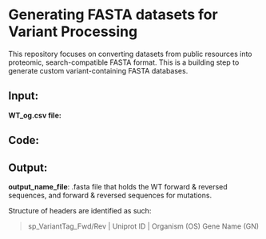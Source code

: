 #  Generating FASTA datasets for Variant Processing

This repository focuses on converting datasets from public resources into proteomic, search-compatible FASTA format. This is a building step to generate custom variant-containing FASTA databases. 

## Input:
**WT_og.csv file:** 

## Code:


## Output:
**output_name_file**: .fasta file that holds the WT forward & reversed sequences, and forward & reversed sequences for mutations.

Structure of headers are identified as such:
> sp_VariantTag_Fwd/Rev | Uniprot ID | Organism (OS)  Gene Name (GN)
